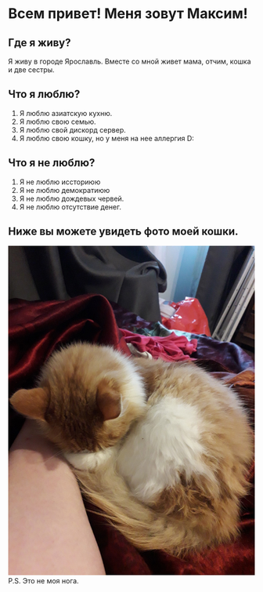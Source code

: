 # Всем привет! Меня зовут Максим!

## Где я живу?
Я живу в городе Ярославль.
Вместе со мной живет мама, отчим, кошка и две сестры.

## Что я люблю?
1. Я люблю азиатскую кухню.
2. Я люблю свою семью.
3. Я люблю свой дискорд сервер.
4. Я люблю свою кошку, но у меня на нее аллергия D:

## Что я не люблю?
1. Я не люблю иссториюю
2. Я не люблю демократиюю
3. Я не люблю дождевых червей.
4. Я не люблю отсутствие денег.

## Ниже вы можете увидеть фото моей кошки.
![Alt text](image.png)
P.S. Это не моя нога.
